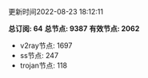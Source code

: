 更新时间2022-08-23 18:12:11

**总订阅: 64**
**总节点: 9387**
**有效节点: 2062**
- v2ray节点: 1697
- ss节点: 247
- trojan节点: 118
